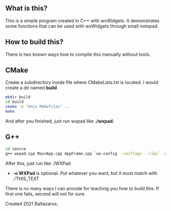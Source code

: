 ## What is this?

This is a simple program created in C++ with wxWidgets.
It demonstrates some functions that can be used with wxWidgets through small notepad.

## How to build this?

There is two known ways how to compile this manually without tools.

## **CMake**

Create a subdirectory inside file where CMakeLists.txt is located. I would create a dir named **build**

```bash
mkdir build
cd build
cmake -G "Unix Makefiles" ..
make
```

And after you finished, just run wxpad like **./wxpad**.


## **G++**

```bash
cd source
g++ wxpad.cpp MainApp.cpp AppFrame.cpp `wx-config --cxxflags --libs` -o WXPad
```

After this, just run like ./WXPad

- **-o WXPad** is optional. Put whatever you want, but it must match with ./THIS_TEXT

There is no many ways I can provide for teaching you how to build this. If first one fails, second will not for sure.

Created 2021 Baltazarus.
